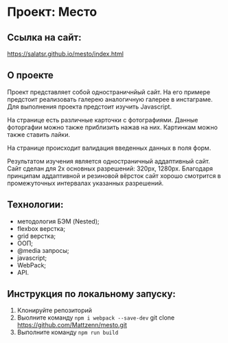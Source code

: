 # Проект: Место

## Ссылка на сайт:
https://salatsr.github.io/mesto/index.html

## О проекте

Проект представляет собой одностраничнйый сайт. На его примере предстоит реализовать галерею аналогичную галерее в инстаграме. Для выполнения проекта предстоит изучить Javascript.

На странице есть различные карточки с фотографиями. Данные фоторгафии можно также приблизить нажав на них. Картинкам можно также ставить лайки.

На странице происходит валидация введенных данных в поля форм.

Результатом изучения является одностраничный аддаптивный сайт.
Сайт сделан для 2х основных разрешений: 320px, 1280px. Благодаря принципам аддаптивной и резиновой вёрсток сайт хорошо смотрится в промежуточных интервалах указанных разрешений.

## Технологии:
- методология БЭМ (Nested);
- flexbox верстка;
- grid верстка;
- ООП;
- @media запросы;
- javascript;
- WebPack;
- API.

## Инструкция по локальному запуску:

1. Клонируйте репозиторий
2. Выолните команду `npm i webpack --save-dev`
git clone https://github.com/Mattzenn/mesto.git
3. Выполните команду `npm run build`

